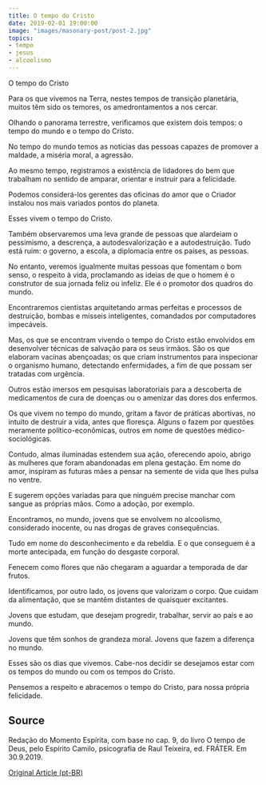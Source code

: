 ```yaml
---
title: O tempo do Cristo
date: 2019-02-01 19:00:00
image: "images/masonary-post/post-2.jpg"
topics: 
- tempo
- jesus
- alcoolismo
---
```


O tempo do Cristo

Para os que vivemos na Terra, nestes tempos de transição planetária, muitos têm
sido os temores, os amedrontamentos a nos cercar.

Olhando o panorama terrestre, verificamos que existem dois tempos: o tempo do
mundo e o tempo do Cristo.

No tempo do mundo temos as notícias das pessoas capazes de promover a maldade,
a miséria moral, a agressão.

Ao mesmo tempo, registramos a existência de lidadores do bem que trabalham no
sentido de amparar, orientar e instruir para a felicidade.

Podemos considerá-los gerentes das oficinas do amor que o Criador instalou nos
mais variados pontos do planeta.

Esses vivem o tempo do Cristo.

Também observaremos uma leva grande de pessoas que alardeiam o pessimismo, a
descrença, a autodesvalorização e a autodestruição. Tudo está ruim: o governo,
a escola, a diplomacia entre os países, as pessoas.

No entanto, veremos igualmente muitas pessoas que fomentam o bom senso, o
respeito à vida, proclamando as ideias de que o homem é o construtor de sua
jornada feliz ou infeliz. Ele é o promotor dos quadros do mundo.

Encontraremos cientistas arquitetando armas perfeitas e processos de
destruição, bombas e mísseis inteligentes, comandados por computadores
impecáveis.

Mas, os que se encontram vivendo o tempo do Cristo estão envolvidos em
desenvolver técnicas de salvação para os seus irmãos. São os que elaboram
vacinas abençoadas; os que criam instrumentos para inspecionar o organismo
humano, detectando enfermidades, a fim de que possam ser tratadas com urgência.

Outros estão imersos em pesquisas laboratoriais para a descoberta de
medicamentos de cura de doenças ou o amenizar das dores dos enfermos.

Os que vivem no tempo do mundo, gritam a favor de práticas abortivas, no
intuito de destruir a vida, antes que floresça. Alguns o fazem por questões
meramente político-econômicas, outros em nome de questões médico-sociológicas.

Contudo, almas iluminadas estendem sua ação, oferecendo apoio, abrigo às
mulheres que foram abandonadas em plena gestação. Em nome do amor, inspiram as
futuras mães a pensar na semente de vida que lhes pulsa no ventre.

E sugerem opções variadas para que ninguém precise manchar com sangue as
próprias mãos. Como a adoção, por exemplo.

Encontramos, no mundo, jovens que se envolvem no alcoolismo, considerado
inocente, ou nas drogas de graves consequências.

Tudo em nome do desconhecimento e da rebeldia. E o que conseguem é a morte
antecipada, em função do desgaste corporal.

Fenecem como flores que não chegaram a aguardar a temporada de dar frutos.

Identificamos, por outro lado, os jovens que valorizam o corpo. Que cuidam da
alimentação, que se mantêm distantes de quaisquer excitantes.

Jovens que estudam, que desejam progredir, trabalhar, servir ao país e ao
mundo.

Jovens que têm sonhos de grandeza moral. Jovens que fazem a diferença no mundo.

Esses são os dias que vivemos. Cabe-nos decidir se desejamos estar com os
tempos do mundo ou com os tempos do Cristo.

Pensemos a respeito e abracemos o tempo do Cristo, para nossa própria
felicidade.

## Source
Redação do Momento Espírita, com base no cap. 9,
do livro O tempo de Deus, pelo Espírito Camilo,
psicografia de Raul Teixeira, ed. FRÁTER.
Em 30.9.2019.

 


[Original Article (pt-BR)](http://www.momento.com.br/pt/ler_texto.php?id=5858)


